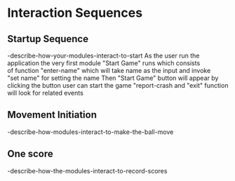 # Interaction Sequences

## Startup Sequence

-describe-how-your-modules-interact-to-start
As the user run the application the very first module "Start Game" runs which consists<br/>
of function "enter-name" which will take name as the input and invoke<br/>
"set name" for setting the name Then "Start Game" button will appear by<br/>
clicking the button user can start the game "report-crash and "exit" function<br/>
will look for related events

## Movement Initiation

-describe-how-modules-interact-to-make-the-ball-move

## One score

-describe-how-the-modules-interact-to-record-scores
